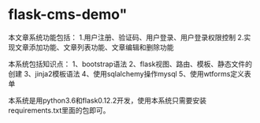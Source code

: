 # flask-cms-demo"

本文章系统功能包括：
1.用户注册、验证码、用户登录、用户登录权限控制
2.实现文章添加功能、文章列表功能、文章编辑和删除功能


本系统包括知识点：
1、bootstrap语法
2、flask视图、路由、模板、静态文件的创建
3、jinja2模板语法
4、使用sqlalchemy操作mysql
5、使用wtforms定义表单


本系统是用python3.6和flask0.12.2开发，使用本系统只需要安装requirements.txt里面的包即可。